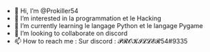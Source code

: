 - 👋 Hi, I’m @Prokiller54
- 👀 I’m interested in  la programmation et le Hacking
- 🌱 I’m currently learning le langage Python et le langage Pygame
- 💞️ I’m looking to collaborate on  discord
- 📫 How to reach me  : Sur discord :  𝓟𝓡𝓞𝓚𝓘𝓛𝓛𝓔𝓡54#9335
<!---
Prokiller54/Prokiller54 is a ✨ special ✨ repository because its `README.md` (this file) appears on your GitHub profile.
You can click the Preview link to take a look at your changes.
--->
